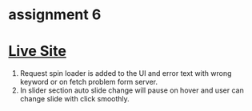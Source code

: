 # assignment 6

# [Live Site](https://rojon038.github.io/assignment-6/)

1. Request spin loader is added to the UI and error text with wrong keyword or on fetch problem form server.
2. In slider section auto slide change will pause on hover and user can change slide with click smoothly.
